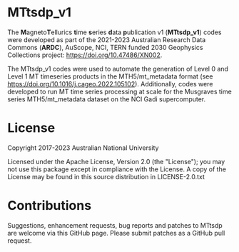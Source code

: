 
MTtsdp_v1
=========

The **M**agneto**T**ellurics **t**ime **s**eries **d**ata **p**ublication v1 (**MTtsdp_v1**) codes were developed as part of the 2021-2023 Australian Research Data Commons (**ARDC**), AuScope, NCI, TERN funded 2030 Geophysics Collections project: https://doi.org/10.47486/XN002.

The MTtsdp_v1 codes were used to automate the generation of Level 0 and Level 1 MT timeseries products in the MTH5/mt_metadata format (see https://doi.org/10.1016/j.cageo.2022.105102). Additionally, codes were developed to run MT time series processing at scale for the Musgraves time series MTH5/mt_metadata dataset on the NCI Gadi supercomputer. 

License
=======
Copyright 2017-2023 Australian National University

Licensed under the Apache License, Version 2.0 (the "License"); you may not use this package except in compliance with the License. A copy of the License may be found in this source distribution in LICENSE-2.0.txt

Contributions
=============
Suggestions, enhancement requests, bug reports and patches to MTtsdp are welcome via this GitHub page. Please submit patches as a GitHub pull request. 
